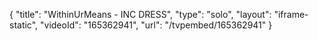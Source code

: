 {
    "title": "WithinUrMeans - INC DRESS",
    "type": "solo",
    "layout": "iframe-static",
    "videoId": "165362941",
    "url": "\/tvpembed\/165362941"
}